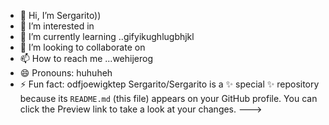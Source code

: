 - 👋 Hi, I’m Sergarito))
- 👀 I’m interested in 
- 🌱 I’m currently learning ..gifyikughlugbhjkl
- 💞️ I’m looking to collaborate on 
- 📫 How to reach me ...wehijerog
- 😄 Pronouns: huhuheh
- ⚡ Fun fact: odfjoewigktep
Sergarito/Sergarito is a ✨ special ✨ repository because its `README.md` (this file) appears on your GitHub profile.
You can click the Preview link to take a look at your changes.
--->
